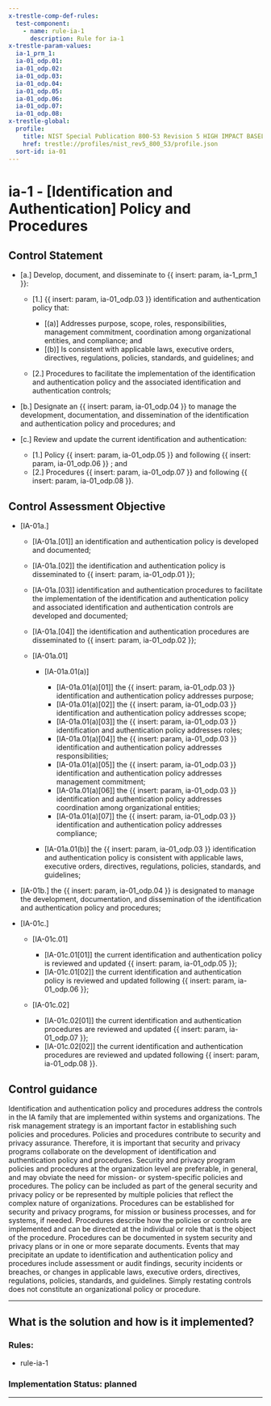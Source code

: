 ```yaml
---
x-trestle-comp-def-rules:
  test-component:
    - name: rule-ia-1
      description: Rule for ia-1
x-trestle-param-values:
  ia-1_prm_1:
  ia-01_odp.01:
  ia-01_odp.02:
  ia-01_odp.03:
  ia-01_odp.04:
  ia-01_odp.05:
  ia-01_odp.06:
  ia-01_odp.07:
  ia-01_odp.08:
x-trestle-global:
  profile:
    title: NIST Special Publication 800-53 Revision 5 HIGH IMPACT BASELINE
    href: trestle://profiles/nist_rev5_800_53/profile.json
  sort-id: ia-01
---
```


# ia-1 - \[Identification and Authentication\] Policy and Procedures

## Control Statement

- \[a.\] Develop, document, and disseminate to {{ insert: param, ia-1_prm_1 }}:

  - \[1.\] {{ insert: param, ia-01_odp.03 }} identification and authentication policy that:

    - \[(a)\] Addresses purpose, scope, roles, responsibilities, management commitment, coordination among organizational entities, and compliance; and
    - \[(b)\] Is consistent with applicable laws, executive orders, directives, regulations, policies, standards, and guidelines; and

  - \[2.\] Procedures to facilitate the implementation of the identification and authentication policy and the associated identification and authentication controls;

- \[b.\] Designate an {{ insert: param, ia-01_odp.04 }} to manage the development, documentation, and dissemination of the identification and authentication policy and procedures; and

- \[c.\] Review and update the current identification and authentication:

  - \[1.\] Policy {{ insert: param, ia-01_odp.05 }} and following {{ insert: param, ia-01_odp.06 }} ; and
  - \[2.\] Procedures {{ insert: param, ia-01_odp.07 }} and following {{ insert: param, ia-01_odp.08 }}.

## Control Assessment Objective

- \[IA-01a.\]

  - \[IA-01a.[01]\] an identification and authentication policy is developed and documented;
  - \[IA-01a.[02]\] the identification and authentication policy is disseminated to {{ insert: param, ia-01_odp.01 }};
  - \[IA-01a.[03]\] identification and authentication procedures to facilitate the implementation of the identification and authentication policy and associated identification and authentication controls are developed and documented;
  - \[IA-01a.[04]\] the identification and authentication procedures are disseminated to {{ insert: param, ia-01_odp.02 }};
  - \[IA-01a.01\]

    - \[IA-01a.01(a)\]

      - \[IA-01a.01(a)[01]\] the {{ insert: param, ia-01_odp.03 }} identification and authentication policy addresses purpose;
      - \[IA-01a.01(a)[02]\] the {{ insert: param, ia-01_odp.03 }} identification and authentication policy addresses scope;
      - \[IA-01a.01(a)[03]\] the {{ insert: param, ia-01_odp.03 }} identification and authentication policy addresses roles;
      - \[IA-01a.01(a)[04]\] the {{ insert: param, ia-01_odp.03 }} identification and authentication policy addresses responsibilities;
      - \[IA-01a.01(a)[05]\] the {{ insert: param, ia-01_odp.03 }} identification and authentication policy addresses management commitment;
      - \[IA-01a.01(a)[06]\] the {{ insert: param, ia-01_odp.03 }} identification and authentication policy addresses coordination among organizational entities;
      - \[IA-01a.01(a)[07]\] the {{ insert: param, ia-01_odp.03 }} identification and authentication policy addresses compliance;

    - \[IA-01a.01(b)\] the {{ insert: param, ia-01_odp.03 }} identification and authentication policy is consistent with applicable laws, executive orders, directives, regulations, policies, standards, and guidelines;

- \[IA-01b.\] the {{ insert: param, ia-01_odp.04 }} is designated to manage the development, documentation, and dissemination of the identification and authentication policy and procedures;

- \[IA-01c.\]

  - \[IA-01c.01\]

    - \[IA-01c.01[01]\] the current identification and authentication policy is reviewed and updated {{ insert: param, ia-01_odp.05 }};
    - \[IA-01c.01[02]\] the current identification and authentication policy is reviewed and updated following {{ insert: param, ia-01_odp.06 }};

  - \[IA-01c.02\]

    - \[IA-01c.02[01]\] the current identification and authentication procedures are reviewed and updated {{ insert: param, ia-01_odp.07 }};
    - \[IA-01c.02[02]\] the current identification and authentication procedures are reviewed and updated following {{ insert: param, ia-01_odp.08 }}.

## Control guidance

Identification and authentication policy and procedures address the controls in the IA family that are implemented within systems and organizations. The risk management strategy is an important factor in establishing such policies and procedures. Policies and procedures contribute to security and privacy assurance. Therefore, it is important that security and privacy programs collaborate on the development of identification and authentication policy and procedures. Security and privacy program policies and procedures at the organization level are preferable, in general, and may obviate the need for mission- or system-specific policies and procedures. The policy can be included as part of the general security and privacy policy or be represented by multiple policies that reflect the complex nature of organizations. Procedures can be established for security and privacy programs, for mission or business processes, and for systems, if needed. Procedures describe how the policies or controls are implemented and can be directed at the individual or role that is the object of the procedure. Procedures can be documented in system security and privacy plans or in one or more separate documents. Events that may precipitate an update to identification and authentication policy and procedures include assessment or audit findings, security incidents or breaches, or changes in applicable laws, executive orders, directives, regulations, policies, standards, and guidelines. Simply restating controls does not constitute an organizational policy or procedure.

______________________________________________________________________

## What is the solution and how is it implemented?

<!-- For implementation status enter one of: implemented, partial, planned, alternative, not-applicable -->

<!-- Note that the list of rules under ### Rules: is read-only and changes will not be captured after assembly to JSON -->

<!-- Add control implementation description here for control: ia-1 -->

### Rules:

  - rule-ia-1

### Implementation Status: planned

______________________________________________________________________
